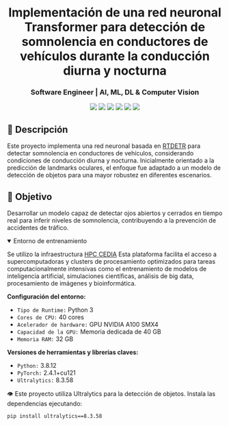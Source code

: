 <h1 align='center'>Implementación de una red neuronal Transformer para detección de somnolencia en conductores de vehículos durante la conducción diurna y nocturna</h1>
<h3 align='center'>Software Engineer | AI, ML, DL & Computer Vision</h3>
<p align="center">
  <!-- Lenguajes y Frameworks -->
  <img src="https://img.shields.io/badge/Python-3.8.12-3776AB?style=for-the-badge&logo=python&logoColor=white">
  <!-- Machine Learning -->
  <img src="https://img.shields.io/badge/PyTorch-2.4.1+cu121-EE4C2C?style=for-the-badge&logo=pytorch&logoColor=white">
  <img src="https://img.shields.io/badge/Ultralytics-8.3.58-00FFFF?style=for-the-badge&logo=yolo&logoColor=black">
  <img src="https://img.shields.io/badge/TensorFlow_Lite-FF6F00?style=for-the-badge&logo=tensorflow&logoColor=white">
  <!-- Hardware y Deployment -->
  <img src="https://img.shields.io/badge/Raspberry_Pi-A22846?style=for-the-badge&logo=raspberry-pi&logoColor=white">
  <img src="https://img.shields.io/badge/OpenCV-5C3EE8?style=for-the-badge&logo=opencv&logoColor=white">
</p>

## 📖 Descripción

Este proyecto implementa una red neuronal basada en [RTDETR](https://docs.ultralytics.com/models/rtdetr/) para detectar somnolencia en conductores de vehículos, considerando condiciones de conducción diurna y nocturna.
Inicialmente orientado a la predicción de landmarks oculares, el enfoque fue adaptado a un modelo de detección de objetos para una mayor robustez en diferentes escenarios.

## 🎯 Objetivo

Desarrollar un modelo capaz de detectar ojos abiertos y cerrados en tiempo real para inferir niveles de somnolencia, contribuyendo a la prevención de accidentes de tráfico.

<details open>
<summary>Entorno de entrenamiento</summary>

Se utilizo la infraestructura [HPC CEDIA](https://cedia.edu.ec/beneficio/supercomputador/) Esta plataforma facilita el acceso a supercomputadoras y clusters de procesamiento optimizados para tareas computacionalmente intensivas como el entrenamiento de modelos de inteligencia artificial, simulaciones científicas, análisis de big data, procesamiento de imágenes y bioinformática.

**Configuración del entorno:**

- `Tipo de Runtime:` Python 3
- `Cores de CPU:` 40 cores
- `Acelerador de hardware:` GPU NVIDIA A100 SMX4
- `Capacidad de la GPU:` Memoria dedicada de 40 GB
- `Memoria RAM:` 32 GB

**Versiones de herramientas y librerías claves:**

- `Python:` 3.8.12
- `PyTorch:` 2.4.1+cu121
- `Ultralytics:` 8.3.58

👁️ Este proyecto utiliza Ultralytics para la detección de objetos. Instala las dependencias ejecutando:

```bash
pip install ultralytics==8.3.58
```
</details>
